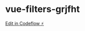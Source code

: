 # vue-filters-grjfht

[Edit in Codeflow ⚡️](https://stackblitz.com/~/github.com/stsepelin/vue-filters-grjfht)